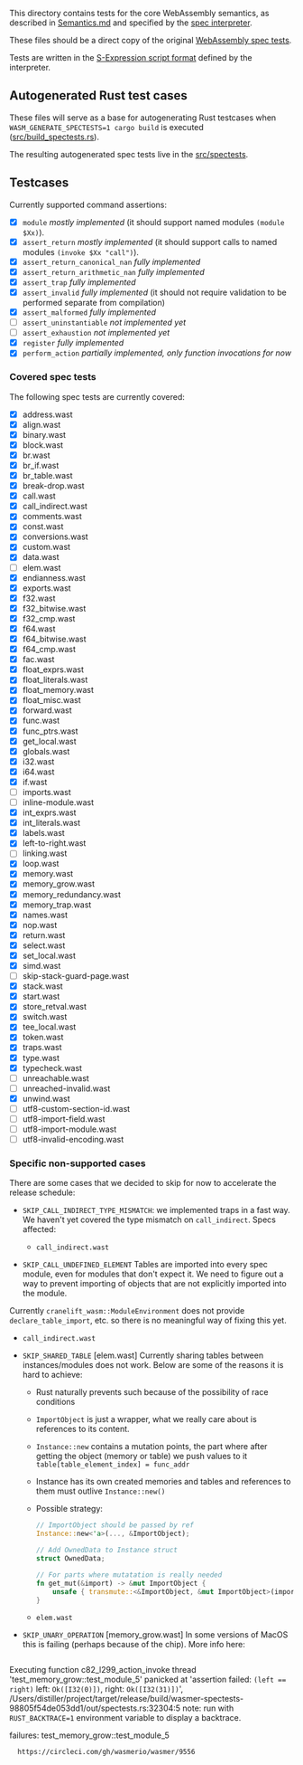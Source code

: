 This directory contains tests for the core WebAssembly semantics, as described in [Semantics.md](https://github.com/WebAssembly/design/blob/master/Semantics.md) and specified by the [spec interpreter](https://github.com/WebAssembly/spec/blob/master/interpreter/spec).

These files should be a direct copy of the original [WebAssembly spec tests](/test/core).

Tests are written in the [S-Expression script format](https://github.com/WebAssembly/spec/blob/master/interpreter/README.md#s-expression-syntax) defined by the interpreter.

## Autogenerated Rust test cases

These files will serve as a base for autogenerating Rust testcases
when `WASM_GENERATE_SPECTESTS=1 cargo build` is executed
([src/build_spectests.rs](/src/build_spectests.rs)).

The resulting autogenerated spec tests live in the [src/spectests](/src/spectests).

## Testcases

Currently supported command assertions:

- [x] `module` _mostly implemented_ (it should support named modules `(module $Xx)`).
- [x] `assert_return` _mostly implemented_ (it should support calls to named modules `(invoke $Xx "call")`).
- [x] `assert_return_canonical_nan` _fully implemented_
- [x] `assert_return_arithmetic_nan` _fully implemented_
- [x] `assert_trap` _fully implemented_
- [x] `assert_invalid` _fully implemented_ (it should not require validation to be performed separate from compilation)
- [x] `assert_malformed` _fully implemented_
- [ ] `assert_uninstantiable` _not implemented yet_
- [ ] `assert_exhaustion` _not implemented yet_
- [x] `register` _fully implemented_
- [x] `perform_action` _partially implemented, only function invocations for now_

### Covered spec tests

The following spec tests are currently covered:

- [x] address.wast
- [x] align.wast
- [x] binary.wast
- [x] block.wast
- [x] br.wast
- [x] br_if.wast
- [x] br_table.wast
- [x] break-drop.wast
- [x] call.wast
- [x] call_indirect.wast
- [x] comments.wast
- [x] const.wast
- [x] conversions.wast
- [x] custom.wast
- [x] data.wast
- [ ] elem.wast
- [x] endianness.wast
- [x] exports.wast
- [x] f32.wast
- [x] f32_bitwise.wast
- [x] f32_cmp.wast
- [x] f64.wast
- [x] f64_bitwise.wast
- [x] f64_cmp.wast
- [x] fac.wast
- [x] float_exprs.wast
- [x] float_literals.wast
- [x] float_memory.wast
- [x] float_misc.wast
- [x] forward.wast
- [x] func.wast
- [x] func_ptrs.wast
- [x] get_local.wast
- [x] globals.wast
- [x] i32.wast
- [x] i64.wast
- [x] if.wast
- [ ] imports.wast
- [ ] inline-module.wast
- [x] int_exprs.wast
- [x] int_literals.wast
- [x] labels.wast
- [x] left-to-right.wast
- [ ] linking.wast
- [x] loop.wast
- [x] memory.wast
- [x] memory_grow.wast
- [x] memory_redundancy.wast
- [x] memory_trap.wast
- [x] names.wast
- [x] nop.wast
- [x] return.wast
- [x] select.wast
- [x] set_local.wast
- [x] simd.wast
- [ ] skip-stack-guard-page.wast
- [x] stack.wast
- [x] start.wast
- [x] store_retval.wast
- [x] switch.wast
- [x] tee_local.wast
- [x] token.wast
- [x] traps.wast
- [x] type.wast
- [x] typecheck.wast
- [ ] unreachable.wast
- [ ] unreached-invalid.wast
- [x] unwind.wast
- [ ] utf8-custom-section-id.wast
- [ ] utf8-import-field.wast
- [ ] utf8-import-module.wast
- [ ] utf8-invalid-encoding.wast

### Specific non-supported cases

There are some cases that we decided to skip for now to accelerate the release schedule:

- `SKIP_CALL_INDIRECT_TYPE_MISMATCH`: we implemented traps in a fast way. We haven't yet covered the type mismatch on `call_indirect`. Specs affected:

  - `call_indirect.wast`

- `SKIP_CALL_UNDEFINED_ELEMENT`
  Tables are imported into every spec module, even for modules that don't expect it. We need to figure out a way to prevent importing of objects that are not explicitly imported into the module.

Currently `cranelift_wasm::ModuleEnvironment` does not provide `declare_table_import`, etc. so there is no meaningful way of fixing this yet.

- `call_indirect.wast`

- `SKIP_SHARED_TABLE` [elem.wast]
  Currently sharing tables between instances/modules does not work. Below are some of the reasons it is hard to achieve:

  - Rust naturally prevents such because of the possibility of race conditions
  - `ImportObject` is just a wrapper, what we really care about is references to its content.
  - `Instance::new` contains a mutation points, the part where after getting the object (memory or table) we push values to it
    `table[table_element_index] = func_addr`
  - Instance has its own created memories and tables and references to them must outlive `Instance::new()`
  - Possible strategy:

    ```rust
    // ImportObject should be passed by ref
    Instance::new<'a>(..., &ImportObject);

    // Add OwnedData to Instance struct
    struct OwnedData;

    // For parts where mutatation is really needed
    fn get_mut(&import) -> &mut ImportObject {
        unsafe { transmute::<&ImportObject, &mut ImportObject>(import) }
    }
    ```

  - `elem.wast`

- `SKIP_UNARY_OPERATION` [memory_grow.wast]
  In some versions of MacOS this is failing (perhaps because of the chip).
  More info here: 
  ```
Executing function c82_l299_action_invoke
thread 'test_memory_grow::test_module_5' panicked at 'assertion failed: `(left == right)`
  left: `Ok([I32(0)])`,
 right: `Ok([I32(31)])`', /Users/distiller/project/target/release/build/wasmer-spectests-98805f54de053dd1/out/spectests.rs:32304:5
note: run with `RUST_BACKTRACE=1` environment variable to display a backtrace.


failures:
    test_memory_grow::test_module_5
```
  https://circleci.com/gh/wasmerio/wasmer/9556